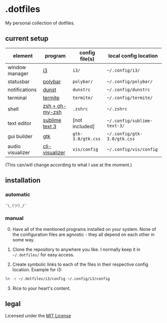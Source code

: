 # .dotfiles

My personal collection of dotfiles.

## current setup

| element | program | config file(s) | local config location |
| --- | --- | --- | --- |
| window manager    | [i3](https://i3wm.org/)                                       | `i3/` | `~/.config/i3/` |
| statusbar         | [polybar](https://github.com/jaagr/polybar) | `polybar/` | `~/.config/polybar/` |
| notifications     | [dunst](https://github.com/dunst-project/dunst) | `dunstrc` | `~/.config/dunstrc` |
| terminal          | [termite](https://github.com/thestinger/termite) | `termite/` | `~/.config/termite/` |
| shell             | [zsh + oh-my-zsh](https://github.com/robbyrussell/oh-my-zsh)  | `.zshrc` | `~/.zshrc` |
| text editor       | [sublime text 3](https://www.sublimetext.com/3) | [not included] | `~/.config/sublime-text-3/` |
| gui builder       | [gtk](https://www.gtk.org/) | `gtk-3.0/gtk.css` | `~/.config/gtk-3.0/gtk.css` |
| audio visualizer  | [cli-visualizer](https://github.com/dpayne/cli-visualizer) | `vis/config` | `~/.config/vis/config` |

(This can/will change according to what I use at the moment.)

## installation

### automatic

`¯\_(ツ)_/¯`

### manual

0. Have all of the mentioned programs installed on your system. None of the configuration files are agnostic - they all depend on each other in some way.

1. Clone the repository to anywhere you like. I normally keep it in `~/.dotfiles/` for easy access.

2. Create symbolic links to each of the files in their respective config location. Example for i3:
```bash
ln -s ~/.dotfiles/i3/config ~/.config/i3/config
```
3. Rice to your heart's content.

## legal

Licensed under the [MIT License](LICENSE)
